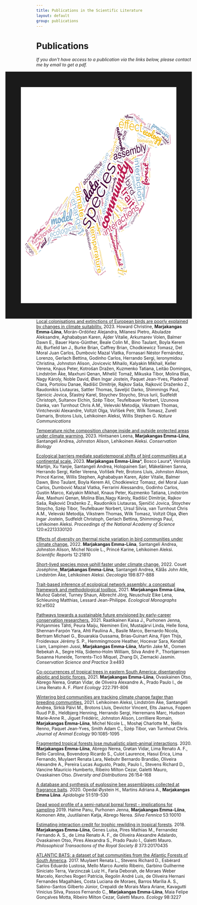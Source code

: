 ```yaml
---
title: Publications in the Scientific Literature
layout: default
group: publications
---
```


<h1 class="page-header text-center"> Publications </h1>

*If you don't have access to a publication via the links below, please contact me by email to get a pdf.*

<img src="/static/img/wordcloud.jpg" style="float: right;" height="700px" width="700px" border="50px"/>

[Local colonisations and extinctions of European birds are poorly explained by changes in climate suitability.](https://www.nature.com/articles/s41467-023-39093-1) 2023. Howard Christine, **Marjakangas Emma-Liina**, Morán-Ordóñez Alejandra, Milanesi Pietro, Abuladze Aleksandre, Aghababyan Karen, Ajder Vitalie, Arkumarev Volen, Balmer Dawn E., Bauer Hans-Günther, Beale Colin M., Bino Taulant, Boyla Kerem Ali, Burfield Ian J., Burke Brian, Caffrey Brian, Chodkiewicz Tomasz, Del Moral Juan Carlos, Dumbovic Mazal Vlatka, Fornasari Néstor Fernández, Lorenzo, Gerlach Bettina, Godinho Carlos, Herrando Sergi, Ieronymidou Christina, Johnston Alison, Jovicevic Mihailo, Kalyakin Mikhail, Keller Verena, Knaus Peter, Kotrošan Dražen, Kuzmenko Tatiana, Leitão Domingos, Lindström Åke, Maxhuni Qenan, Mihelič Tomaž, Mikuska Tibor, Molina Blas, Nagy Károly, Noble David, Øien Ingar Jostein, Paquet Jean-Yves, Pladevall Clara, Portolou Danae, Radišić Dimitrije, Rajkov Saša, Rajković Draženko Z., Raudonikis Liutauras, Sattler Thomas, Saveljić Darko, Shimmings Paul, Sjenicic Jovica, Šťastný Karel, Stoychev Stoycho, Strus Iurii, Sudfeldt Christoph, Sultanov Elchin, Szép Tibor, Teufelbauer Norbert, Uzunova Danka, van Turnhout Chris A.M., Velevski Metodija, Vikstrøm Thomas, Vintchevski Alexandre, Voltzit Olga, Voříšek Petr, Wilk Tomasz, Zurell Damaris, Brotons Lluís, Lehikoinen Aleksi, Willis Stephen G. *Nature Communications*

[Temperature niche composition change inside and outside protected areas under climate warming.](https://conbio.onlinelibrary.wiley.com/doi/10.1111/cobi.14134) 2023. Hintsanen Leena, **Marjakangas Emma-Liina**, Santangeli Andrea, Johnston Alison, Lehikoinen Aleksi. *Conservation Biology*

[Ecological barriers mediate spatiotemporal shifts of bird communities at a continental scale.](https://www.pnas.org/doi/epdf/10.1073/pnas.2213330120) 2023. **Marjakangas Emma-Liina***, Bosco Laura*, Versluijs Martijn, Xu Yanjie, Santangeli Andrea, Holopainen Sari, Mäkeläinen Sanna, Herrando Sergi, Keller Verena, Voříšek Petr, Brotons Lluís, Johnston Alison, Princé Karine, Willis Stephen, Aghababyan Karen, Ajder Vitalie, Balmer Dawn, Bino Taulant, Boyla Kerem Ali, Chodkiewicz Tomasz, del Moral Juan Carlos, Dumbović Mazal Vlatka, Ferrarini Alessandro, Godinho Carlos, Gustin Marco, Kalyakin Mikhail, Knaus Peter, Kuzmenko Tatiana, Lindström Åke, Maxhuni Qenan, Molina Blas,Nagy Károly, Radišić Dimitrije, Rajkov Saša, Rajković Draženko Z., Raudonikis Liutauras, Sjeničić Jovica, Stoychev Stoycho, Szép Tibor, Teufelbauer Norbert, Ursul Silvia, van Turnhout Chris A.M., Velevski Metodija, Vikstrøm Thomas, Wilk Tomasz, Voltzit Olga, Øien Ingar Jostein, Sudfeldt Christoph, Gerlach Bettina, Shimmings Paul, Lehikoinen Aleksi. *Proceedings of the National Academy of Science* 120:e2213330120


[Effects of diversity on thermal niche variation in bird communities under climate change.](https://www.nature.com/articles/s41598-022-26248-1.pdf) 2022. **Marjakangas Emma-Liina**, Santangeli Andrea, Johnston Alison, Michel Nicole L., Princé Karine, Lehikoinen Aleksi. *Scientific Reports* 12:21810 

[Short-lived species move uphill faster under climate change.](https://link.springer.com/content/pdf/10.1007/s00442-021-05094-4.pdf) 2022. Couet Joséphine, **Marjakangas Emma-Liina**, Santangeli Andrea, Kålås John Atle, Lindström Åke, Lehikoinen Aleksi. *Oecologia* 198:877-888

[Trait-based inference of ecological network assembly: a conceptual framework and methodological toolbox.](https://esajournals.onlinelibrary.wiley.com/doi/epdf/10.1002/ecm.1502) 2021. **Marjakangas Emma-Liina**, Muñoz Gabriel, Turney Shaun, Albrecht Jörg, Neuschulz Eike Lena, Schleuning Matthias, Lessard Jean-Philippe. *Ecological Monographs* 92:e1502

[Pathways towards a sustainable future envisioned by early-career conservation researchers.](https://conbio.onlinelibrary.wiley.com/doi/epdf/10.1111/csp2.493) 2021. Raatikainen Kaisa J., Purhonen Jenna, Pohjanmies Tähti, Peura Maiju, Nieminen Eini, Mustajärvi Linda, Helle Ilona, Shennan‐Farpón Yara, Ahti Pauliina A., Basile Marco, Bernardo Nicola, Bertram Michael G., Bouarakia Oussama, Brias‐Guinart Aina, Fijen Thijs, Froidevaux Jérémy S. P., Hemmingmoore Heather, Hocevar Sara, Kendall Liam, Lampinen Jussi, **Marjakangas Emma‐Liina**, Martin Jake M., Oomen Rebekah A., Segre Hila, Sidemo‐Holm William, Silva André P., Thorbjørnsen Susanna Huneide, Torrents‐Ticó Miquel, Zhang Di, Ziemacki Jasmin. *Conservation Science and Practice* 3:e493

[Co-occurrences of tropical trees in eastern South America: disentangling abiotic and biotic forces.](https://link.springer.com/content/pdf/10.1007/s11258-021-01143-3.pdf) 2021. **Marjakangas Emma-Liina**, Ovaskainen Otso, Abrego Nerea, Grøtan Vidar, de Oliveira Alexandre A., Prado Paulo I., de Lima Renato A. F. *Plant Ecology* 222:791-806

[Wintering bird communities are tracking climate change faster than breeding communities.](https://www.researchgate.net/publication/348795470_Wintering_bird_communities_are_tracking_climate_change_faster_than_breeding_communities) 2021. Lehikoinen Aleksi, Lindström Åke, Santangeli Andrea, Sirkiä Päivi M., Brotons Lluis, Devictor Vincent, Elts Jaanus, Foppen Ruud P.B., Heldbjerg Henning, Herrando Sergi, Herremans Marc, Hudson Marie‐Anne R., Jiguet Frédéric, Johnston Alison, Lorrilliere Romain, **Marjakangas Emma‐Liina**, Michel Nicole L., Moshøj Charlotte M., Nellis Renno, Paquet Jean‐Yves, Smith Adam C., Szép Tibor, van Turnhout Chris. *Journal of Animal Ecology* 90:1085-1095

[Fragmented tropical forests lose mutualistic plant–animal interactions](https://onlinelibrary.wiley.com/doi/epdf/10.1111/ddi.13010). 2020. **Marjakangas Emma‐Liina**, Abrego Nerea, Grøtan Vidar, Lima Renato A. F., Bello Carolina, Bovendorp Ricardo S., Culot Laurence, Hasui Érica, Lima Fernando, Muylaert Renata Lara, Niebuhr Bernardo Brandão, Oliveira Alexandre A., Pereira Lucas Augusto, Prado, Paulo I., Stevens Richard D., Vancine Maurício Humberto, Ribeiro Milton Cezar, Galetti Mauro, Ovaskainen Otso. *Diversity and Distributions* 26:154-168

[A database and synthesis of euglossine bee assemblages collected at fragrance baits](https://link.springer.com/content/pdf/10.1007/s13592-020-00739-4.pdf). 2020. Opedal Øystein H., Martins Adriana A., **Marjakangas Emma Liina**. *Apidologie* 51:519-530

[Dead wood profile of a semi-natural boreal forest - implications for sampling](https://www.silvafennica.fi/article/10010) 2019. Halme Panu, Purhonen Jenna, **Marjakangas Emma-Liina**, Komonen Atte, Juutilainen Katja, Abrego Nerea. *Silva Fennica* 53:10010

[Estimating interaction credit for trophic rewilding in tropical forests](https://royalsocietypublishing.org/doi/pdf/10.1098/rstb.2017.0435). 2018. **Marjakangas Emma-Liina**, Genes Luísa, Pires Mathias M., Fernandez Fernando A. S., de Lima Renato A. F., de Oliveira Alexandre Adalardo, Ovaskainen Otso, Pires Alexandra S., Prado Paulo I., Galetti Mauro. *Philosophical Transactions of the Royal Society B* 373:20170435

[ATLANTIC BATS: a dataset of bat communities from the Atlantic Forests of South America](https://esajournals.onlinelibrary.wiley.com/doi/epdf/10.1002/ecy.2007). 2017. Muylaert Renata L., Stevens Richard D., Esbérard Carlos Eduardo Lustosa, Mello Marco Aurelio Ribeiro, Garbino Guilherme Siniciato Terra, Varzinczak Luiz H., Faria Deborah, de Moraes Weber Marcelo, Kerches Rogeri Patricia, Regolin André Luis, de Oliveira Hernani Fernandes Magalhães, Costa Luciana de Moraes, Barros Marília A. S., Sabino-Santos Gilberto Júnior, Crepaldi de Morais Mara Ariane, Kavagutti Vinicius Silva, Passos Fernando C., **Marjakangas Emma-Liina**, Maia Felipe Gonçalves Motta, Ribeiro Milton Cezar, Galetti Mauro. *Ecology* 98:3227
<br>
<br>
<br>
<br>